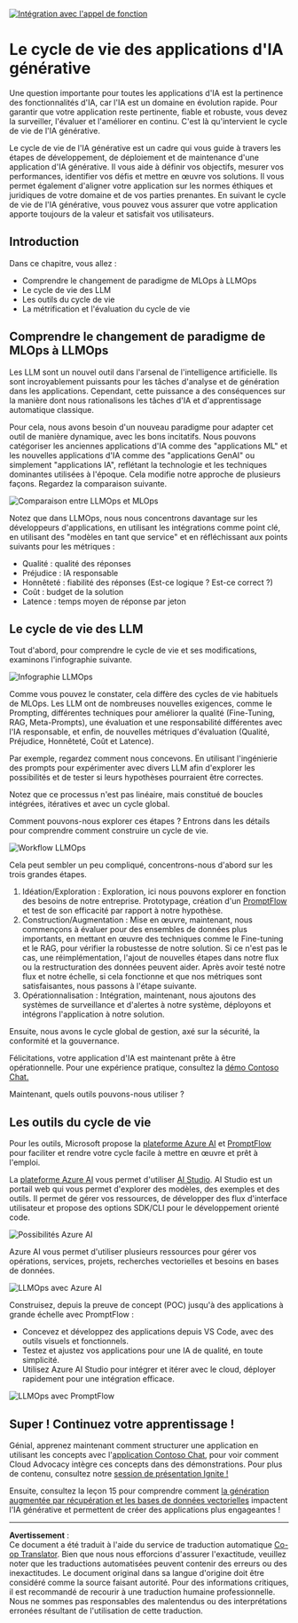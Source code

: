 <!--
CO_OP_TRANSLATOR_METADATA:
{
  "original_hash": "b9d32511b27373a1b21b5789d4fda057",
  "translation_date": "2025-10-17T22:41:51+00:00",
  "source_file": "14-the-generative-ai-application-lifecycle/README.md",
  "language_code": "fr"
}
-->
[![Intégration avec l'appel de fonction](../../../translated_images/14-lesson-banner.066d74a31727ac121eeac06376a068a397d8e335281e63ce94130d11f516e46b.fr.png)](https://youtu.be/ewtQY_RJrzs?si=dyJ2bjiljH7UUHCh)

# Le cycle de vie des applications d'IA générative

Une question importante pour toutes les applications d'IA est la pertinence des fonctionnalités d'IA, car l'IA est un domaine en évolution rapide. Pour garantir que votre application reste pertinente, fiable et robuste, vous devez la surveiller, l'évaluer et l'améliorer en continu. C'est là qu'intervient le cycle de vie de l'IA générative.

Le cycle de vie de l'IA générative est un cadre qui vous guide à travers les étapes de développement, de déploiement et de maintenance d'une application d'IA générative. Il vous aide à définir vos objectifs, mesurer vos performances, identifier vos défis et mettre en œuvre vos solutions. Il vous permet également d'aligner votre application sur les normes éthiques et juridiques de votre domaine et de vos parties prenantes. En suivant le cycle de vie de l'IA générative, vous pouvez vous assurer que votre application apporte toujours de la valeur et satisfait vos utilisateurs.

## Introduction

Dans ce chapitre, vous allez :

- Comprendre le changement de paradigme de MLOps à LLMOps
- Le cycle de vie des LLM
- Les outils du cycle de vie
- La métrification et l'évaluation du cycle de vie

## Comprendre le changement de paradigme de MLOps à LLMOps

Les LLM sont un nouvel outil dans l'arsenal de l'intelligence artificielle. Ils sont incroyablement puissants pour les tâches d'analyse et de génération dans les applications. Cependant, cette puissance a des conséquences sur la manière dont nous rationalisons les tâches d'IA et d'apprentissage automatique classique.

Pour cela, nous avons besoin d'un nouveau paradigme pour adapter cet outil de manière dynamique, avec les bons incitatifs. Nous pouvons catégoriser les anciennes applications d'IA comme des "applications ML" et les nouvelles applications d'IA comme des "applications GenAI" ou simplement "applications IA", reflétant la technologie et les techniques dominantes utilisées à l'époque. Cela modifie notre approche de plusieurs façons. Regardez la comparaison suivante.

![Comparaison entre LLMOps et MLOps](../../../translated_images/01-llmops-shift.29bc933cb3bb0080a562e1655c0c719b71a72c3be6252d5c564b7f598987e602.fr.png)

Notez que dans LLMOps, nous nous concentrons davantage sur les développeurs d'applications, en utilisant les intégrations comme point clé, en utilisant des "modèles en tant que service" et en réfléchissant aux points suivants pour les métriques :

- Qualité : qualité des réponses
- Préjudice : IA responsable
- Honnêteté : fiabilité des réponses (Est-ce logique ? Est-ce correct ?)
- Coût : budget de la solution
- Latence : temps moyen de réponse par jeton

## Le cycle de vie des LLM

Tout d'abord, pour comprendre le cycle de vie et ses modifications, examinons l'infographie suivante.

![Infographie LLMOps](../../../translated_images/02-llmops.70a942ead05a7645db740f68727d90160cb438ab71f0fb20548bc7fe5cad83ff.fr.png)

Comme vous pouvez le constater, cela diffère des cycles de vie habituels de MLOps. Les LLM ont de nombreuses nouvelles exigences, comme le Prompting, différentes techniques pour améliorer la qualité (Fine-Tuning, RAG, Meta-Prompts), une évaluation et une responsabilité différentes avec l'IA responsable, et enfin, de nouvelles métriques d'évaluation (Qualité, Préjudice, Honnêteté, Coût et Latence).

Par exemple, regardez comment nous concevons. En utilisant l'ingénierie des prompts pour expérimenter avec divers LLM afin d'explorer les possibilités et de tester si leurs hypothèses pourraient être correctes.

Notez que ce processus n'est pas linéaire, mais constitué de boucles intégrées, itératives et avec un cycle global.

Comment pouvons-nous explorer ces étapes ? Entrons dans les détails pour comprendre comment construire un cycle de vie.

![Workflow LLMOps](../../../translated_images/03-llm-stage-flows.3a1e1c401235a6cfa886ed6ba04aa52a096a545e1bc44fa54d7d5983a7201892.fr.png)

Cela peut sembler un peu compliqué, concentrons-nous d'abord sur les trois grandes étapes.

1. Idéation/Exploration : Exploration, ici nous pouvons explorer en fonction des besoins de notre entreprise. Prototypage, création d'un [PromptFlow](https://microsoft.github.io/promptflow/index.html?WT.mc_id=academic-105485-koreyst) et test de son efficacité par rapport à notre hypothèse.
2. Construction/Augmentation : Mise en œuvre, maintenant, nous commençons à évaluer pour des ensembles de données plus importants, en mettant en œuvre des techniques comme le Fine-tuning et le RAG, pour vérifier la robustesse de notre solution. Si ce n'est pas le cas, une réimplémentation, l'ajout de nouvelles étapes dans notre flux ou la restructuration des données peuvent aider. Après avoir testé notre flux et notre échelle, si cela fonctionne et que nos métriques sont satisfaisantes, nous passons à l'étape suivante.
3. Opérationnalisation : Intégration, maintenant, nous ajoutons des systèmes de surveillance et d'alertes à notre système, déployons et intégrons l'application à notre solution.

Ensuite, nous avons le cycle global de gestion, axé sur la sécurité, la conformité et la gouvernance.

Félicitations, votre application d'IA est maintenant prête à être opérationnelle. Pour une expérience pratique, consultez la [démo Contoso Chat.](https://nitya.github.io/contoso-chat/?WT.mc_id=academic-105485-koreys)

Maintenant, quels outils pouvons-nous utiliser ?

## Les outils du cycle de vie

Pour les outils, Microsoft propose la [plateforme Azure AI](https://azure.microsoft.com/solutions/ai/?WT.mc_id=academic-105485-koreys) et [PromptFlow](https://microsoft.github.io/promptflow/index.html?WT.mc_id=academic-105485-koreyst) pour faciliter et rendre votre cycle facile à mettre en œuvre et prêt à l'emploi.

La [plateforme Azure AI](https://azure.microsoft.com/solutions/ai/?WT.mc_id=academic-105485-koreys) vous permet d'utiliser [AI Studio](https://ai.azure.com/?WT.mc_id=academic-105485-koreys). AI Studio est un portail web qui vous permet d'explorer des modèles, des exemples et des outils. Il permet de gérer vos ressources, de développer des flux d'interface utilisateur et propose des options SDK/CLI pour le développement orienté code.

![Possibilités Azure AI](../../../translated_images/04-azure-ai-platform.80203baf03a12fa8b166e194928f057074843d1955177baf0f5b53d50d7b6153.fr.png)

Azure AI vous permet d'utiliser plusieurs ressources pour gérer vos opérations, services, projets, recherches vectorielles et besoins en bases de données.

![LLMOps avec Azure AI](../../../translated_images/05-llm-azure-ai-prompt.a5ce85cdbb494bdf95420668e3464aae70d8b22275a744254e941dd5e73ae0d2.fr.png)

Construisez, depuis la preuve de concept (POC) jusqu'à des applications à grande échelle avec PromptFlow :

- Concevez et développez des applications depuis VS Code, avec des outils visuels et fonctionnels.
- Testez et ajustez vos applications pour une IA de qualité, en toute simplicité.
- Utilisez Azure AI Studio pour intégrer et itérer avec le cloud, déployer rapidement pour une intégration efficace.

![LLMOps avec PromptFlow](../../../translated_images/06-llm-promptflow.a183eba07a3a7fdf4aa74db92a318b8cbbf4a608671f6b166216358d3203d8d4.fr.png)

## Super ! Continuez votre apprentissage !

Génial, apprenez maintenant comment structurer une application en utilisant les concepts avec l'[application Contoso Chat](https://nitya.github.io/contoso-chat/?WT.mc_id=academic-105485-koreyst), pour voir comment Cloud Advocacy intègre ces concepts dans des démonstrations. Pour plus de contenu, consultez notre [session de présentation Ignite !
](https://www.youtube.com/watch?v=DdOylyrTOWg)

Ensuite, consultez la leçon 15 pour comprendre comment [la génération augmentée par récupération et les bases de données vectorielles](../15-rag-and-vector-databases/README.md?WT.mc_id=academic-105485-koreyst) impactent l'IA générative et permettent de créer des applications plus engageantes !

---

**Avertissement** :  
Ce document a été traduit à l'aide du service de traduction automatique [Co-op Translator](https://github.com/Azure/co-op-translator). Bien que nous nous efforcions d'assurer l'exactitude, veuillez noter que les traductions automatisées peuvent contenir des erreurs ou des inexactitudes. Le document original dans sa langue d'origine doit être considéré comme la source faisant autorité. Pour des informations critiques, il est recommandé de recourir à une traduction humaine professionnelle. Nous ne sommes pas responsables des malentendus ou des interprétations erronées résultant de l'utilisation de cette traduction.